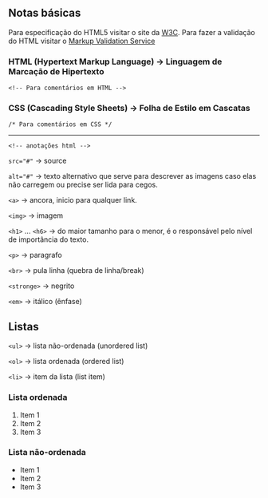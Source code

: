 ## Notas básicas
Para especificação do HTML5 visitar o site da [W3C](https://www.w3.org/TR/html52/).
Para fazer a validação do HTML visitar o [Markup Validation Service](https://validator.w3.org/)

### HTML (Hypertext Markup Language) → Linguagem de Marcação de Hipertexto
```
<!-- Para comentários em HTML -->
```

### CSS  (Cascading Style Sheets) → Folha de Estilo em Cascatas
```
/* Para comentários em CSS */
```

----------------------------------


`<!-- anotações html -->`

`src="#"` → source

`alt="#"` → texto alternativo que serve para descrever as imagens caso elas não carregem ou precise ser lida para cegos.

`<a>` → ancora, inicio para qualquer link.
  
`<img>` → imagem

`<h1>` ... `<h6>` → do maior tamanho para o menor, é o responsável pelo nível de importância do texto.

`<p>` → paragrafo

`<br>` → pula linha (quebra de linha/break)

`<stronge>` → negrito

`<em>` → itálico (ênfase)

## Listas

`<ul>` → lista não-ordenada (unordered list)

`<ol>` → lista ordenada (ordered list)

`<li>` → item da lista (list item)

### Lista ordenada
1. Item 1
2. Item 2
3. Item 3

### Lista não-ordenada
* Item 1
* Item 2
* Item 3
